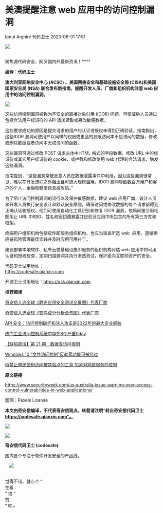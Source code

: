 #  美澳提醒注意 web 应用中的访问控制漏洞   
Ionut Arghire  代码卫士   2023-08-01 17:51  
  
![](https://mmbiz.qpic.cn/mmbiz_gif/Az5ZsrEic9ot90z9etZLlU7OTaPOdibteeibJMMmbwc29aJlDOmUicibIRoLdcuEQjtHQ2qjVtZBt0M5eVbYoQzlHiaw/640?wx_fmt=gif "")  
  
   
聚焦源代码安全，网罗国内外最新资讯！****  
  
**编译：代码卫士**  
  
**澳大利亚网络安全中心 (ACSC) 、美国网络安全和基础设施安全局 (CISA)和美国国家安全局 (NSA) 联合发布新指南，提醒开发人员、厂商和组织机构注意 web 应用中的访问控制漏洞。**  
  
![](https://mmbiz.qpic.cn/mmbiz_gif/oBANLWYScMQiaCibdWDRxzISniagnzpXg7tnqJfStN3rtybNwJubSDzvSWb3UeRjwricz0icaCTl6QpemiatT4OhEe7g/640?wx_fmt=gif "")  
  
  
这些访问控制漏洞被称为不安全的直接对象引用 (IDOR) 问题，可使威胁人员通过包括合法用户标识符的 API 请求读取或篡改敏感数据。  
  
这些要求成功的原因是提交请求的用户的认证或授权未得到正确验证。指南指出，这些IDOR 漏洞可使用户以同样的权限或更高的权限访问本不应访问的数据，修改或删除数据或者访问本无权访问的函数。  
  
这些漏洞可通过修改 POST 请求主体中HTML 格式的字段数据、修改 URL 中的标识符或其它用户标识符的 cookie、或拦截和修改使用 web 代理的合法请求，触发这些漏洞。  
  
指南提到，“这些漏洞常被恶意人员在数据泄露事件中利用，因为这些漏洞很常见、难以在开发流程之外阻止且可遭大规模滥用。IDOR 漏洞导致数百万用户和客户的个人、金融和健康信息被攻陷。”  
  
为了阻止访问控制漏洞的流行以及保护敏感数据，建议 web 应用厂商、设计人员和开发人员执行安全设计和默认安全原则，确保访问或修改数据的每个请求都得到正确认证和授权。他们可使用自动化工具识别和修复 IDOR 漏洞，依赖间接引用地图阻止 URL 中的ID、姓名和密钥遭暴露并应验证应用中所包含的所有第三方库和框架。  
  
终端用户组织机构包括软件即服务组织机构，也应当审查所选 web  应用，遵循供应链风险管理最佳实践并及时应用可用补丁。  
  
建议部署本地软件、私有云或基础设施即服务的组织机构评估 web 应用中的可用认证和授权检查，定期扫描漏洞并执行渗透测试，保护面向互联网资产的安全。  
  
  
代码卫士试用地址：  
https://codesafe.qianxin.com  
  
开源卫士试用地址：https://oss.qianxin.com  
  
  
  
  
  
  
  
  
  
  
  
  
**推荐阅读**  
  
[奇安信入选全球《静态应用安全测试全景图》代表厂商](http://mp.weixin.qq.com/s?__biz=MzI2NTg4OTc5Nw==&mid=2247516678&idx=1&sn=5b9e480c386161b1e105f9818b2a5a3d&chksm=ea94b36cdde33a7a05cafa9918733669252a02611c222b02bc6e66cbb508ee3fbf748453ee7a&scene=21#wechat_redirect)  
  
  
[奇安信入选全球《软件成分分析全景图》代表厂商](http://mp.weixin.qq.com/s?__biz=MzI2NTg4OTc5Nw==&mid=2247515374&idx=1&sn=8b491039bc40f1e5d4e1b29d8c95f9e7&chksm=ea948d84dde30492f8a6c9953f69dbed1f483b6bc9b4480cab641fbc69459d46bab41cdc4859&scene=21#wechat_redirect)  
  
  
[API 安全：访问控制破坏和注入攻击是2022年的最大企业威胁](http://mp.weixin.qq.com/s?__biz=MzI2NTg4OTc5Nw==&mid=2247513628&idx=2&sn=4d47a1f23df09272a5767c6beb5c0ce4&chksm=ea948776dde30e604eb1ac56dd4128f08a898f042760dec35552cdd21855dadfe5aa0e5b31d5&scene=21#wechat_redirect)  
  
  
[热门工业访问控制系统中存在8个严重0day](http://mp.weixin.qq.com/s?__biz=MzI2NTg4OTc5Nw==&mid=2247512281&idx=1&sn=371c8c2da75df09506fe20a95f3dbe10&chksm=ea9481b3dde308a5fea3d23bd48bcbb36b3d924ac6d8fae85e882d49a0dc1803005630b8a316&scene=21#wechat_redirect)  
  
  
[【缺陷周话】第 21 期：数据库访问控制](http://mp.weixin.qq.com/s?__biz=MzI2NTg4OTc5Nw==&mid=2247489185&idx=1&sn=8b10e9a6e12ba135675f97047fab7bf3&chksm=ea9727cbdde0aeddeb0dd721c78ca86c7019313ecef23d0303e373bce1bd7a09d8f2bf1b0474&scene=21#wechat_redirect)  
  
  
[Windows 10 “文件访问控制”反勒索功能可被绕过](http://mp.weixin.qq.com/s?__biz=MzI2NTg4OTc5Nw==&mid=2247486445&idx=3&sn=01dcc758429a0a491109a2e0ac9c0d1a&chksm=ea973a87dde0b391b5da24fa0ee574c43bb841b6e06790a26648a605d9cc623b1e0e2745da1d&scene=21#wechat_redirect)  
  
  
[俄禁止网民使用访问被禁站点的工具 加紧对网络服务的控制](http://mp.weixin.qq.com/s?__biz=MzI2NTg4OTc5Nw==&mid=2247485494&idx=5&sn=904c27cd80817eda897a334843e68636&chksm=ea97395cdde0b04aed1296d7dc4dabb6ca90d62a1991d26b23184e48a778cf39c60af97abfab&scene=21#wechat_redirect)  
  
  
  
  
**原文链接**  
  
https://www.securityweek.com/us-australia-issue-warning-over-access-control-vulnerabilities-in-web-applications/  
  
  
题图：Pexels License  
  
  
**本文由奇安信编译，不代表奇安信观点。转载请注明“转自奇安信代码卫士 https://codesafe.qianxin.com”。**  
  
  
  
  
![](https://mmbiz.qpic.cn/mmbiz_jpg/oBANLWYScMSf7nNLWrJL6dkJp7RB8Kl4zxU9ibnQjuvo4VoZ5ic9Q91K3WshWzqEybcroVEOQpgYfx1uYgwJhlFQ/640?wx_fmt=jpeg "")  
  
![](https://mmbiz.qpic.cn/mmbiz_jpg/oBANLWYScMSN5sfviaCuvYQccJZlrr64sRlvcbdWjDic9mPQ8mBBFDCKP6VibiaNE1kDVuoIOiaIVRoTjSsSftGC8gw/640?wx_fmt=jpeg "")  
  
**奇安信代码卫士 (codesafe)**  
  
国内首个专注于软件开发安全的产品线。  
  
   ![](https://mmbiz.qpic.cn/mmbiz_gif/oBANLWYScMQ5iciaeKS21icDIWSVd0M9zEhicFK0rbCJOrgpc09iaH6nvqvsIdckDfxH2K4tu9CvPJgSf7XhGHJwVyQ/640?wx_fmt=gif "")  
  
   
觉得不错，就点个 “  
在看  
” 或 "  
赞  
” 吧~  
  
